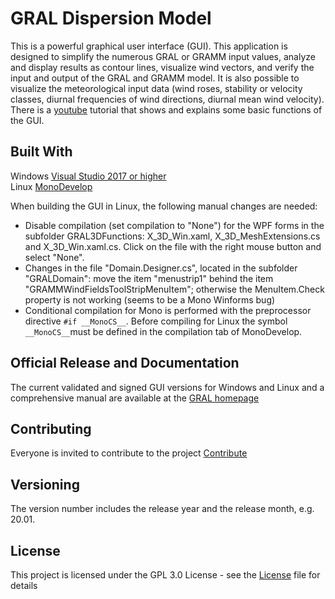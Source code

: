# GRAL Dispersion Model<br>
This is a powerful graphical user interface (GUI). This application is designed to simplify the numerous GRAL or GRAMM input values, analyze and display results as contour lines, visualize wind vectors, and verify the input and output of the GRAL and GRAMM model. It is also possible to visualize the meteorological input data (wind roses, stability or velocity classes, diurnal frequencies of wind directions, diurnal mean wind velocity).<br>
There is a [youtube](https://www.youtube.com/watch?v=vfEVl-j4P5s) tutorial that shows and explains some basic functions of the GUI.<br>

## Built With
Windows [Visual Studio 2017 or higher](https://visualstudio.microsoft.com/de/downloads/) <br>
Linux  [MonoDevelop](https://www.monodevelop.com/) <br>

When building the GUI in Linux, the following manual changes are needed:
* Disable compilation (set compilation to "None") for the WPF forms in the subfolder GRAL3DFunctions: X_3D_Win.xaml, X_3D_MeshExtensions.cs and X_3D_Win.xaml.cs. Click on the file with the right mouse button and select "None".
* Changes in the file "Domain.Designer.cs", located in the subfolder "GRALDomain": move the item "menustrip1" behind the item "GRAMMWindFieldsToolStripMenuItem"; otherwise the MenuItem.Check property is not working (seems to be a Mono Winforms bug)
* Conditional compilation for Mono is performed with the preprocessor directive `#if __MonoCS__`. Before compiling for Linux the symbol `__MonoCS__`must be defined in the compilation tab of MonoDevelop.

## Official Release and Documentation
The current validated and signed GUI versions for Windows and Linux and a comprehensive manual are available at the [GRAL homepage](http://lampz.tugraz.at/~gral/)

## Contributing
Everyone is invited to contribute to the project [Contribute](Contribute.md)
 
## Versioning
The version number includes the release year and the release month, e.g. 20.01.

## License
This project is licensed under the GPL 3.0 License - see the [License](License.md) file for details
